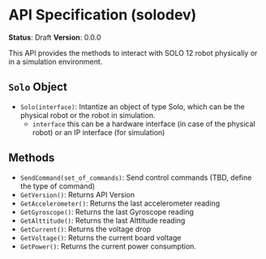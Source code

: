 # API Specification (solodev)

**Status**: Draft
**Version**: 0.0.0

This API provides the methods to interact with SOLO 12 robot physically or in a simulation environment.

## `Solo` Object

- `Solo(interface)`: Intantize an object of type Solo, which can be the physical robot or the robot in simulation.
    - `interface` this can be a hardware interface (in case of the physical robot) or an IP interface (for simulation)

## Methods

- `SendCommand(set_of_commands)`: Send control commands (TBD, define the type of command)
- `GetVersion()`: Returns API Version
- `GetAccelerometer()`: Returns the last accelerometer reading
- `GetGyroscope()`: Returns the last Gyroscope reading
- `GetAlttitude()`: Returns the last Alttitude reading
- `GetCurrent()`: Returns the voltage drop
- `GetVoltage()`: Returns the current board voltage
- `GetPower()`: Returns the current power consumption.

